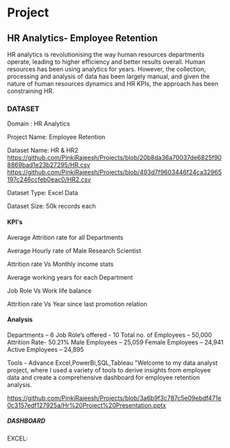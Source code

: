 # Project
## HR Analytics- Employee Retention 

HR analytics is revolutionising the way human resources departments operate, leading to higher efficiency and better results overall. Human resources has been using analytics for years. However, the collection, processing and analysis of data has been largely manual, and given the nature of human resources dynamics and HR KPIs, the approach has been constraining HR. 

### DATASET

Domain : HR Analytics

Project Name: Employee Retention

Dataset Name: HR & HR2
https://github.com/PinkiRajeesh/Projects/blob/20b8da36a70037de6825f908869bad1e23b27295/HR.csv
https://github.com/PinkiRajeesh/Projects/blob/493d7f9603446f24ca32965197c246ccfeb0eac0/HR2.csv

Dataset Type: Excel Data

Dataset Size: 50k records each

#### KPI's

Average Attrition rate for all Departments

Average Hourly rate of Male Research Scientist

Attrition rate Vs Monthly income stats

Average working years for each Department

Job Role Vs Work life balance

Attrition rate Vs Year since last promotion relation

#### Analysis

Departments – 6
Job Role’s offered - 10
Total no. of Employees – 50,000
Attrition Rate- 50.21%
Male Employees – 25,059
Female Employees – 24,941
Active Employees – 24,895

Tools - Advance Excel,PowerBi,SQL,Tableau "Welcome to my data analyst project, where I used a variety of tools to derive insights from employee data and create a comprehensive dashboard for employee retention analysis.

https://github.com/PinkiRajeesh/Projects/blob/3a6b9f3c787c5e09ebdf471e0c3157edf127925a/Hr%20Project%20Presentation.pptx

##### DASHBOARD
EXCEL:
